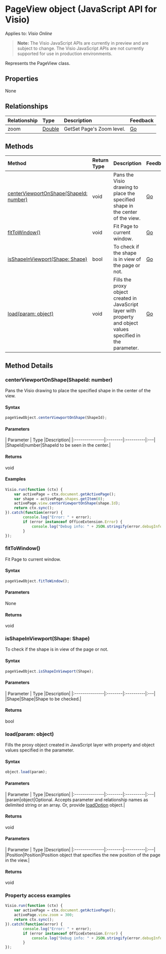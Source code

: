 # PageView object (JavaScript API for Visio)

Applies to: _Visio Online_
>**Note:** The Visio JavaScript APIs are currently in preview and are subject to change. The Visio JavaScript APIs are not currently supported for use in production environments.

Represents the PageView class.

## Properties

None

## Relationships
| Relationship | Type	|Description| Feedback|
|:---------------|:--------|:----------|:---|
|zoom|[Double](double.md)|GetSet Page's Zoom level.|[Go](https://github.com/OfficeDev/office-js-docs/issues/new?title=Visio-pageView-zoom)|

## Methods

| Method		   | Return Type	|Description| Feedback|
|:---------------|:--------|:----------|:---|
|[centerViewportOnShape(ShapeId: number)](#centerviewportonshapeshapeid-number)|void|Pans the Visio drawing to place the specified shape in the center of the view.|[Go](https://github.com/OfficeDev/office-js-docs/issues/new?title=Visio-pageView-centerViewportOnShape)|
|[fitToWindow()](#fittowindow)|void|Fit Page to current window.|[Go](https://github.com/OfficeDev/office-js-docs/issues/new?title=Visio-pageView-fitToWindow)|
|[isShapeInViewport(Shape: Shape)](#isshapeinviewportshape-shape)|bool|To check if the shape is in view of the page or not.|[Go](https://github.com/OfficeDev/office-js-docs/issues/new?title=Visio-pageView-isShapeInViewport)|
|[load(param: object)](#loadparam-object)|void|Fills the proxy object created in JavaScript layer with property and object values specified in the parameter.|[Go](https://github.com/OfficeDev/office-js-docs/issues/new?title=Visio-pageView-load)|

## Method Details


### centerViewportOnShape(ShapeId: number)
Pans the Visio drawing to place the specified shape in the center of the view.

#### Syntax
```js
pageViewObject.centerViewportOnShape(ShapeId);
```

#### Parameters
| Parameter	   | Type	|Description|
|:---------------|:--------|:----------|:---|
|ShapeId|number|ShapeId to be seen in the center.|

#### Returns
void

#### Examples
```js
Visio.run(function (ctx) { 
	var activePage = ctx.document.getActivePage();
	var shape = activePage.shapes.getItem(0);
	activePage.view.centerViewportOnShape(shape.Id);
	return ctx.sync();
}).catch(function(error) {
		console.log("Error: " + error);
		if (error instanceof OfficeExtension.Error) {
			console.log("Debug info: " + JSON.stringify(error.debugInfo));
		}
});
```


### fitToWindow()
Fit Page to current window.

#### Syntax
```js
pageViewObject.fitToWindow();
```

#### Parameters
None

#### Returns
void

### isShapeInViewport(Shape: Shape)
To check if the shape is in view of the page or not.

#### Syntax
```js
pageViewObject.isShapeInViewport(Shape);
```

#### Parameters
| Parameter	   | Type	|Description|
|:---------------|:--------|:----------|:---|
|Shape|Shape|Shape to be checked.|

#### Returns
bool

### load(param: object)
Fills the proxy object created in JavaScript layer with property and object values specified in the parameter.

#### Syntax
```js
object.load(param);
```

#### Parameters
| Parameter	   | Type	|Description|
|:---------------|:--------|:----------|:---|
|param|object|Optional. Accepts parameter and relationship names as delimited string or an array. Or, provide [loadOption](loadoption.md) object.|

#### Returns
void

#### Parameters
| Parameter	   | Type	|Description|
|:---------------|:--------|:----------|:---|
|Position|Position|Position object that specifies the new position of the page in the view.|

#### Returns
void
### Property access examples
```js
Visio.run(function (ctx) { 
	var activePage = ctx.document.getActivePage();
	activePage.view.zoom = 300;
	return ctx.sync();
}).catch(function(error) {
		console.log("Error: " + error);
		if (error instanceof OfficeExtension.Error) {
			console.log("Debug info: " + JSON.stringify(error.debugInfo));
		}
});
```

